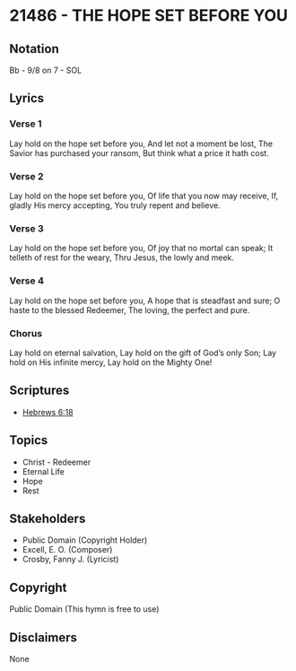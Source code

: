 # 21486 - THE HOPE SET BEFORE YOU

## Notation

Bb - 9/8 on 7 - SOL

## Lyrics

### Verse 1

Lay hold on the hope set before you, And let not a moment be lost, The Savior has purchased your ransom, But think what a price it hath cost.

### Verse 2

Lay hold on the hope set before you, Of life that you now may receive, If, gladly His mercy accepting, You truly repent and believe.

### Verse 3

Lay hold on the hope set before you, Of joy that no mortal can speak; It telleth of rest for the weary, Thru Jesus, the lowly and meek.


### Verse 4

Lay hold on the hope set before you, A hope that is steadfast and sure; O haste to the blessed Redeemer, The loving, the perfect and pure.


### Chorus

Lay hold on eternal salvation, Lay hold on the gift of God’s only Son; Lay hold on His infinite mercy, Lay hold on the Mighty One!


## Scriptures

- [Hebrews 6:18](https://www.biblegateway.com/passage/?search=Hebrews%206%3A18)

## Topics

- Christ - Redeemer
- Eternal Life
- Hope
- Rest

## Stakeholders

- Public Domain (Copyright Holder)
- Excell, E. O. (Composer)
- Crosby, Fanny J. (Lyricist)

## Copyright

Public Domain
(This hymn is free to use)

## Disclaimers

None

